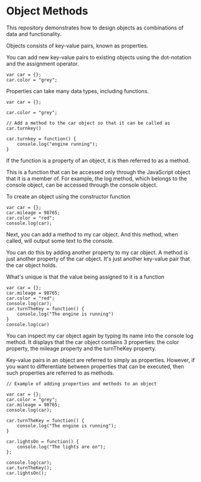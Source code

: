 # Object Methods

This repository demonstrates how to design objects as combinations of data and functionality.

Objects consists of key-value pairs, known as properties.

You can add new key-value pairs to existing objects using the dot-notation and the assignment operator.

~~~
var car = {};
car.color = "grey";
~~~

Properties can take many data types, including functions.

~~~
var car = {};

car.color = "grey";

// Add a method to the car object so that it can be called as car.turnkey()

car.turnkey = function() {
    console.log("engine running");
}
~~~

If the function is a property of an object, it is then referred to as a method.

This is a function that can be accessed only through the JavaScript object that it is a member of. For example, the log method, which belongs to the console object, can be accessed through the console object.


To create an object using the constructor function

~~~
var car = {};
car.mileage = 98765;
car.color = "red";
console.log(car);
~~~

Next, you can add a method to my car object. And this method, when called, will output some text to the console.

You can do this by adding another property to my car object. A method is just another property of the car object. It's just another key-value pair that the car object holds.

What's unique is that the value being assigned to it is a function

~~~
var car = {};
car.mileage = 98765;
car.color = "red";
console.log(car);
car.turnTheKey = function() {
    console.log("The engine is running")
}
console.log(car)
~~~

You can inspect my car object again by typing its name into the console log method. It displays that the car object contains 3 properties: the color property, the mileage property and the turnTheKey property.

Key-value pairs in an object are referred to simply as properties. However, if you want to differentiate between properties that can be executed, then such properties are referred to as methods.

~~~
// Example of adding properties and methods to an object

var car = {};
car.color = "grey";
car.mileage = 98765;
console.log(car);

car.turnTheKey = function() {
    console.log("The engine is running");
}

car.lightsOn = function() {
    console.log("The lights are on");
};

console.log(car);
car.turnTheKey();
car.lightsOn();
~~~
